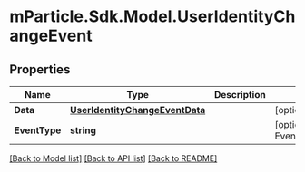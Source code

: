 # mParticle.Sdk.Model.UserIdentityChangeEvent
## Properties

Name | Type | Description | Notes
------------ | ------------- | ------------- | -------------
**Data** | [**UserIdentityChangeEventData**](UserIdentityChangeEventData.md) |  | [optional] 
**EventType** | **string** |  | [optional] [default to EventTypeEnum.Useridentitychange]

[[Back to Model list]](../README.md#documentation-for-models) [[Back to API list]](../README.md#documentation-for-api-endpoints) [[Back to README]](../README.md)

